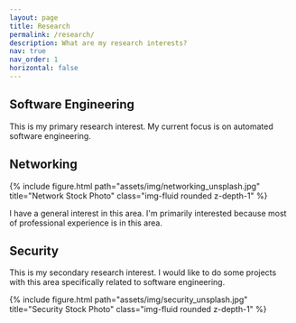 ```yaml
---
layout: page
title: Research
permalink: /research/
description: What are my research interests?
nav: true
nav_order: 1
horizontal: false
---
```


## Software Engineering

This is my primary research interest. My current focus is on automated software engineering.

## Networking

<div class="row justify-content-center">
    <div class="col-sm-4 mt-3 mt-md-0">
        {% include figure.html path="assets/img/networking_unsplash.jpg" title="Network Stock Photo" class="img-fluid rounded z-depth-1" %}
    </div>
</div>

I have a general interest in this area. I'm primarily interested because most of professional experience is in this area.

## Security

This is my secondary research interest. I would like to do some projects with this area specifically related to software engineering.

<div class="row justify-content-center">
    <div class="col-sm-4 mt-3 mt-md-0">
        {% include figure.html path="assets/img/security_unsplash.jpg" title="Security Stock Photo" class="img-fluid rounded z-depth-1" %}
    </div>
</div>